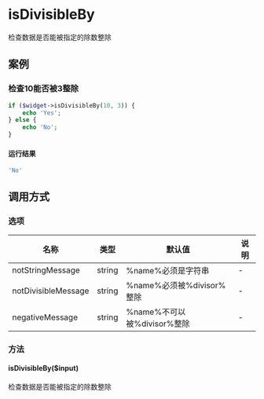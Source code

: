 isDivisibleBy
=============

检查数据是否能被指定的除数整除

案例
----

### 检查10能否被3整除
```php
if ($widget->isDivisibleBy(10, 3)) {
    echo 'Yes';
} else {
    echo 'No';
}
```

#### 运行结果
```php
'No'
```

调用方式
--------

### 选项

| 名称                | 类型    | 默认值                           | 说明              |
|---------------------|---------|----------------------------------|-------------------|
| notStringMessage    | string  | %name%必须是字符串               | -                 |
| notDivisibleMessage | string  | %name%必须被%divisor%整除        | -                 |
| negativeMessage     | string  | %name%不可以被%divisor%整除      | -                 |

### 方法

#### isDivisibleBy($input)
检查数据是否能被指定的除数整除